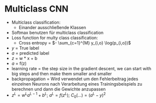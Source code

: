 # Multiclass CNN
- Multiclass classification:
	- Einander ausschließende Klassen
- Softmax benutzen für multiclass classification
- Loss function for multy class classification:
	- Cross entropy = $- \sum_{c=1}^{M} y_{i,o} \log(p_{i,o})$
- $y$ = True label
- $a$ = predicted label
- $z$ = w * x + b
- $a$ = f(z)
- learning rate = the step size in the gradient descent, we can start with big steps and then make them smaller and smaller
- backpropagation = Wird verwendet um den Fehlerbeitrag jedes einzelnen Neurons nach Verarbeitung eines Trainingsbeispiels zu berechnen und dann die Gewichte anzupassen
- $z^{L} = w^{L} a^{L-1} + b^{L}$; $a^{L} = f(z^{L})$; $C_{0}(\dots) = (a^{L}-y)^{2}$
